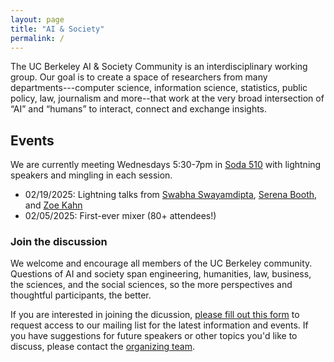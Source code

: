 ```yaml
---
layout: page
title: "AI & Society"
permalink: /
---
```


<!-- <img src="/assets/berkeley.jpg" alt="..." class="float-left mr-2" width="1000px" style="float: center; margin-right: 10px;"> -->

The UC Berkeley AI & Society Community is an interdisciplinary working group. Our goal is to create a space of researchers from many departments---computer science, information science, statistics, public policy, law, journalism and more--that work at the very broad intersection of “AI” and “humans” to interact, connect and exchange insights. 


## Events
We are currently meeting Wednesdays 5:30-7pm in [Soda 510](https://maps.app.goo.gl/Gp2N9GjRPWgH232X6) with lightning speakers and mingling in each session.

* 02/19/2025: Lightning talks from [Swabha Swayamdipta](https://swabhs.com/), [Serena Booth](https://slbooth.com/), and [Zoe Kahn](https://zoebkahn.github.io/)
* 02/05/2025: First-ever mixer (80+ attendees!)

### Join the discussion

We welcome and encourage all members of the UC Berkeley community. Questions of AI and society span engineering, humanities, law, business, the sciences, and the social sciences, so the more perspectives and thoughtful participants, the better.

If you are interested in joining the dicussion, [please fill out this form](https://groups.google.com/a/lists.berkeley.edu/forum/#!managemembers/ai-and-society-admin/invite) to request access to our mailing list for the latest information and events. If you have suggestions for future speakers or other topics you'd like to discuss, please contact the [organizing team](https://ai-and-society.github.io/organizers). 
